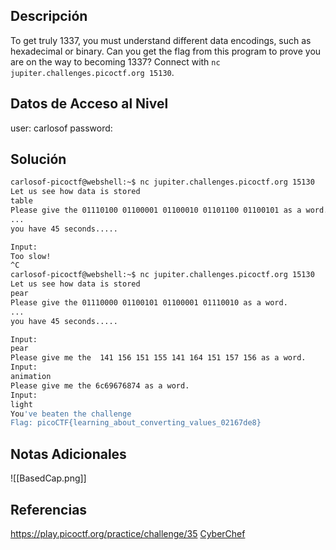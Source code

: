 ## Descripción 
To get truly 1337, you must understand different data encodings, such as hexadecimal or binary. Can you get the flag from this program to prove you are on the way to becoming 1337? Connect with `nc jupiter.challenges.picoctf.org 15130`.

## Datos de Acceso al Nivel
user: carlosof
password:

## Solución
```bash
carlosof-picoctf@webshell:~$ nc jupiter.challenges.picoctf.org 15130
Let us see how data is stored
table
Please give the 01110100 01100001 01100010 01101100 01100101 as a word.
...
you have 45 seconds.....

Input:
Too slow!
^C
carlosof-picoctf@webshell:~$ nc jupiter.challenges.picoctf.org 15130
Let us see how data is stored
pear
Please give the 01110000 01100101 01100001 01110010 as a word.
...
you have 45 seconds.....

Input:
pear
Please give me the  141 156 151 155 141 164 151 157 156 as a word.
Input:
animation
Please give me the 6c69676874 as a word.
Input:
light
You've beaten the challenge
Flag: picoCTF{learning_about_converting_values_02167de8}
```

## Notas Adicionales
![[BasedCap.png]]

## Referencias 
https://play.picoctf.org/practice/challenge/35
[CyberChef](https://cyberchef.io/#input=MDExMDEwMDE)
